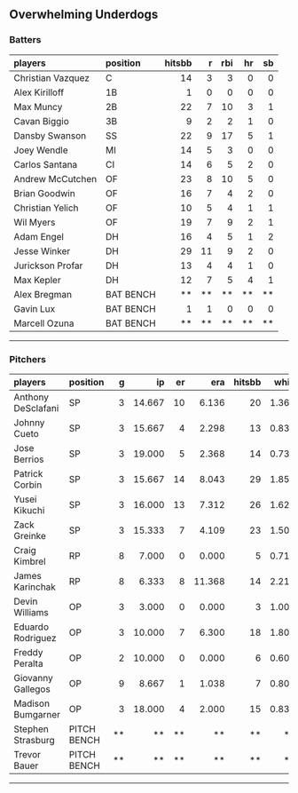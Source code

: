 ## Overwhelming Underdogs

### Batters

 
|players           |position  | hitsbb|  r| rbi| hr| sb| 
|:-----------------|:---------|------:|--:|---:|--:|--:| 
|Christian Vazquez |C         |     14|  3|   3|  0|  0| 
|Alex Kirilloff    |1B        |      1|  0|   0|  0|  0| 
|Max Muncy         |2B        |     22|  7|  10|  3|  1| 
|Cavan Biggio      |3B        |      9|  2|   2|  1|  0| 
|Dansby Swanson    |SS        |     22|  9|  17|  5|  1| 
|Joey Wendle       |MI        |     14|  5|   3|  0|  0| 
|Carlos Santana    |CI        |     14|  6|   5|  2|  0| 
|Andrew McCutchen  |OF        |     23|  8|  10|  5|  0| 
|Brian Goodwin     |OF        |     16|  7|   4|  2|  0| 
|Christian Yelich  |OF        |     10|  5|   4|  1|  1| 
|Wil Myers         |OF        |     19|  7|   9|  2|  1| 
|Adam Engel        |DH        |     16|  4|   5|  1|  2| 
|Jesse Winker      |DH        |     29| 11|   9|  2|  0| 
|Jurickson Profar  |DH        |     13|  4|   4|  1|  0| 
|Max Kepler        |DH        |     12|  7|   5|  4|  1| 
|Alex Bregman      |BAT BENCH |     **| **|  **| **| **| 
|Gavin Lux         |BAT BENCH |      1|  1|   0|  0|  0| 
|Marcell Ozuna     |BAT BENCH |     **| **|  **| **| **| 


* * *

### Pitchers

 
|players            |position    |  g|     ip| er|    era| hitsbb|  whip| so|  w| sv| 
|:------------------|:-----------|--:|------:|--:|------:|------:|-----:|--:|--:|--:| 
|Anthony DeSclafani |SP          |  3| 14.667| 10|  6.136|     20| 1.364| 14|  0|  0| 
|Johnny Cueto       |SP          |  3| 15.667|  4|  2.298|     13| 0.830| 17|  1|  0| 
|Jose Berrios       |SP          |  3| 19.000|  5|  2.368|     14| 0.737| 19|  1|  0| 
|Patrick Corbin     |SP          |  3| 15.667| 14|  8.043|     29| 1.851|  9|  0|  0| 
|Yusei Kikuchi      |SP          |  3| 16.000| 13|  7.312|     26| 1.625| 26|  0|  0| 
|Zack Greinke       |SP          |  3| 15.333|  7|  4.109|     23| 1.500| 12|  2|  0| 
|Craig Kimbrel      |RP          |  8|  7.000|  0|  0.000|      5| 0.714| 12|  1|  3| 
|James Karinchak    |RP          |  8|  6.333|  8| 11.368|     14| 2.211|  2|  1|  2| 
|Devin Williams     |OP          |  3|  3.000|  0|  0.000|      3| 1.000|  6|  0|  0| 
|Eduardo Rodriguez  |OP          |  3| 10.000|  7|  6.300|     18| 1.800| 17|  1|  0| 
|Freddy Peralta     |OP          |  2| 10.000|  0|  0.000|      6| 0.600| 10|  1|  0| 
|Giovanny Gallegos  |OP          |  9|  8.667|  1|  1.038|      7| 0.808|  9|  0|  0| 
|Madison Bumgarner  |OP          |  3| 18.000|  4|  2.000|     15| 0.833| 11|  1|  0| 
|Stephen Strasburg  |PITCH BENCH | **|     **| **|     **|     **|    **| **| **| **| 
|Trevor Bauer       |PITCH BENCH | **|     **| **|     **|     **|    **| **| **| **| 


* * *


